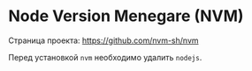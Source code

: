 # Node Version Menegare (NVM)
Страница проекта: https://github.com/nvm-sh/nvm

Перед установкой `nvm` необходимо удалить `nodejs`.
